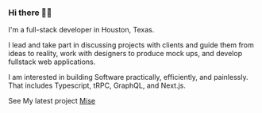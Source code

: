 ### Hi there 👋🏼

I'm a full-stack developer in Houston, Texas.

I lead and take part in discussing projects with clients and guide them from ideas to reality, work with designers to produce mock ups, and develop fullstack web applications.

I am interested in building Software practically, efficiently, and painlessly. That includes Typescript, tRPC, GraphQL, and Next.js.

See My latest project [Mise](https://whatoscarhasmade.com/blog/mise)
